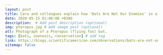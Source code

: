 ```yaml
---
layout: post
title: Cara and colleagues explain how 'Bats Are Not Our Enemies' in a popsci article with Scientific American
date: 2020-05-15 01:00:00 +0300
description:  # Add post description (optional)
img: pteropus.jpg # Add image post (optional)
alt: Photograph of a Pteropus (flying fox) bat.
tags: [bats, zoonosis, conservation] # add tag
link: https://blogs.scientificamerican.com/observations/bats-are-not-our-enemies/
sitemap: false
---
```

